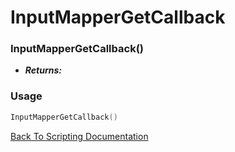 # InputMapperGetCallback

### InputMapperGetCallback()
- ***Returns:*** 

### Usage

```Lua
InputMapperGetCallback()
```


[Back To Scripting Documentation](../README.md)
